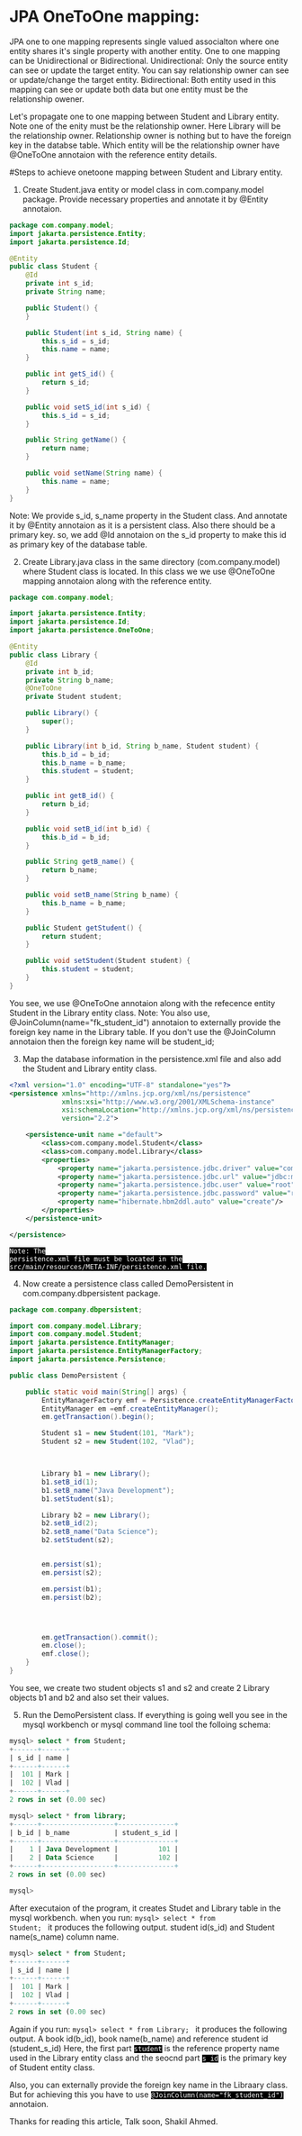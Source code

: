 # JPA OneToOne mapping:
JPA one to one mapping represents single valued associalton where one entity shares it's single property with another entity.
One to one mapping can be Unidirectional or Bidirectional. 
Unidirectional: Only the source entity can see or update the target entity. You can say relationship owner can see or update/change the target entity.
Bidirectional: Both entity used in this mapping can see or update both data but one entity must be the relationship owener. 

Let's propagate one to one mapping between Student and Library entity. 
Note one of the enity must be the relationship owner. Here Library will be the relationship owner. Relationship owner is nothing but to have the foreign key in the databse table. Which entity will be the relationship owner have @OneToOne annotaion with the reference entity details.

#Steps to achieve onetoone mapping between Student and Library entity.
1. Create Student.java entity or model class in com.company.model package. Provide necessary properties and annotate it by @Entity annotaion.

```java
package com.company.model;
import jakarta.persistence.Entity;
import jakarta.persistence.Id;

@Entity
public class Student {
    @Id
    private int s_id;
    private String name;

    public Student() {
    }

    public Student(int s_id, String name) {
        this.s_id = s_id;
        this.name = name;
    }

    public int getS_id() {
        return s_id;
    }

    public void setS_id(int s_id) {
        this.s_id = s_id;
    }

    public String getName() {
        return name;
    }

    public void setName(String name) {
        this.name = name;
    }
}

```
Note: We provide s_id, s_name property in the Student class. And annotate it by @Entity annotaion as it is a persistent class. Also there should be a primary key. so, we add @Id annotaion on the s_id property to make this id as primary key of the database table.

2. Create Library.java class in the same directory (com.company.model) where Student class is located. In this class we we use @OneToOne mapping annotaion along with the reference entity.

```java
package com.company.model;

import jakarta.persistence.Entity;
import jakarta.persistence.Id;
import jakarta.persistence.OneToOne;

@Entity
public class Library {
    @Id
    private int b_id;
    private String b_name;
    @OneToOne
    private Student student;

    public Library() {
        super();
    }

    public Library(int b_id, String b_name, Student student) {
        this.b_id = b_id;
        this.b_name = b_name;
        this.student = student;
    }

    public int getB_id() {
        return b_id;
    }

    public void setB_id(int b_id) {
        this.b_id = b_id;
    }

    public String getB_name() {
        return b_name;
    }

    public void setB_name(String b_name) {
        this.b_name = b_name;
    }

    public Student getStudent() {
        return student;
    }

    public void setStudent(Student student) {
        this.student = student;
    }
}

```
You see, we use @OneToOne annotaion along with the refecence entity Student in the Library entity class.
Note: You also use, @JoinColumn(name="fk_student_id") annotaion to externally provide the foreign key name in the Library table. If you don't use the @JoinColumn annotaion then the foreign key name will be student_id; 

3. Map the database information in the persistence.xml file and also add the Student and Library entity class.

```xml
<?xml version="1.0" encoding="UTF-8" standalone="yes"?>
<persistence xmlns="http://xmlns.jcp.org/xml/ns/persistence"
             xmlns:xsi="http://www.w3.org/2001/XMLSchema-instance"
             xsi:schemaLocation="http://xmlns.jcp.org/xml/ns/persistence http://xmlns.jcp.org/xml/ns/persistence/persistence_2_2.xsd"
             version="2.2">

    <persistence-unit name ="default">
        <class>com.company.model.Student</class>
        <class>com.company.model.Library</class>
        <properties>
            <property name="jakarta.persistence.jdbc.driver" value="com.mysql.cj.jdbc.Driver"/>
            <property name="jakarta.persistence.jdbc.url" value="jdbc:mysql://localhost:3306/testdb"/>
            <property name="jakarta.persistence.jdbc.user" value="root"/>
            <property name="jakarta.persistence.jdbc.password" value="root"/>
            <property name="hibernate.hbm2ddl.auto" value="create"/>
        </properties>
    </persistence-unit>

</persistence>
```
<code style="color: white; background-color: black">Note: The persistence.xml file must be located in the src/main/resources/META-INF/persistence.xml file.</code>

4. Now create a persistence class called DemoPersistent in com.company.dbpersistent package.

```java
package com.company.dbpersistent;

import com.company.model.Library;
import com.company.model.Student;
import jakarta.persistence.EntityManager;
import jakarta.persistence.EntityManagerFactory;
import jakarta.persistence.Persistence;

public class DemoPersistent {

    public static void main(String[] args) {
        EntityManagerFactory emf = Persistence.createEntityManagerFactory("default");
        EntityManager em =emf.createEntityManager();
        em.getTransaction().begin();

        Student s1 = new Student(101, "Mark");
        Student s2 = new Student(102, "Vlad");



        Library b1 = new Library();
        b1.setB_id(1);
        b1.setB_name("Java Development");
        b1.setStudent(s1);

        Library b2 = new Library();
        b2.setB_id(2);
        b2.setB_name("Data Science");
        b2.setStudent(s2);


        em.persist(s1);
        em.persist(s2);

        em.persist(b1);
        em.persist(b2);




        em.getTransaction().commit();
        em.close();
        emf.close();
    }
}

```

You see, we create two student objects s1 and s2 and create 2 Library objects b1 and b2 and also set their values.

5. Run the DemoPersistent class. If everything is going well you see in the mysql workbench or mysql command line tool the folloing schema:

```sql 
mysql> select * from Student;
+------+------+
| s_id | name |
+------+------+
|  101 | Mark |
|  102 | Vlad |
+------+------+
2 rows in set (0.00 sec)

mysql> select * from library;
+------+------------------+--------------+
| b_id | b_name           | student_s_id |
+------+------------------+--------------+
|    1 | Java Development |          101 |
|    2 | Data Science     |          102 |
+------+------------------+--------------+
2 rows in set (0.00 sec)

mysql>
```
After executaion of the program, it creates Studet and Library table in the mysql workbench.
when you run: <code>mysql> select * from Student; </code> it produces the following output. student id(s_id) and Student name(s_name) column name.
```sql 
mysql> select * from Student;
+------+------+
| s_id | name |
+------+------+
|  101 | Mark |
|  102 | Vlad |
+------+------+
2 rows in set (0.00 sec)
```
Again if you run: <code>mysql> select * from Library; </code> it produces the following output. A book id(b_id), book name(b_name) and reference student id (student_s_id)
Here, the first part <code style="background-color: black; color: white">student</code> is the reference property name used in the Library entity class and the seocnd part  <code style="background-color: black; color: white">s_id</code> is the primary key of Student entity class. 

Also, you can externally provide the foreign key name in the Libraary class. But for achieving this you have to use <code style="background-color: black; color: white">@JoinColumn(name="fk_student_id")</code> annotaion.

Thanks for reading this article,
Talk soon, 
Shakil Ahmed.